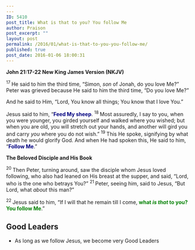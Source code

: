 ```yaml
---
---
ID: 5410
post_title: What is that to you? You follow Me
author: Praison
post_excerpt: ""
layout: post
permalink: /2016/01/what-is-that-to-you-you-follow-me/
published: true
post_date: 2016-01-06 18:00:31
---
```

<strong><span class="passage-display-bcv">John 21:17-22
</span><span class="passage-display-version">New King James Version (NKJV)</span></strong>

<span id="en-NKJV-26916" class="text John-21-17"><sup class="versenum">17 </sup>He said to him the third time, <span class="woj">“Simon, <i>son</i> of Jonah,</span><span class="woj"> do you love Me?”</span> Peter was grieved because He said to him the third time, <span class="woj">“Do you love Me?”</span></span>

<span class="text John-21-17">And he said to Him, “Lord, You know all things; You know that I love You.”</span>

<span class="text John-21-17">Jesus said to him, <span class="woj">“<span style="color: #000080;"><strong>Feed My sheep</strong></span>.</span> </span><span id="en-NKJV-26917" class="text John-21-18"><sup class="versenum">18 </sup><span class="woj">Most assuredly, I say to you, when you were younger, you girded yourself and walked where you wished; but when you are old, you will stretch out your hands, and another will gird you and carry <i>you</i> where you do not wish.”</span> </span><span id="en-NKJV-26918" class="text John-21-19"><sup class="versenum">19 </sup>This He spoke, signifying by what death he would glorify God. And when He had spoken this, He said to him, <span class="woj">“<span style="color: #000080;"><strong>Follow Me</strong></span>.”</span></span>

<strong><span id="en-NKJV-26919" class="text John-21-20">The Beloved Disciple and His Book</span></strong>

<span class="text John-21-20"><sup class="versenum">20 </sup>Then Peter, turning around, saw the disciple whom Jesus loved following, who also had leaned on His breast at the supper, and said, “Lord, who is the one who betrays You?” </span><span id="en-NKJV-26920" class="text John-21-21"><sup class="versenum">21 </sup>Peter, seeing him, said to Jesus, “But Lord, what <i>about</i> this man?”</span>

<span id="en-NKJV-26921" class="text John-21-22"><sup class="versenum">22 </sup>Jesus said to him, <span class="woj">“If I will that he remain till I come, <span style="color: #008000;"><strong>what <i>is that</i> to you? You follow Me</strong></span>.”</span></span>
<h2><strong>Good Leaders</strong></h2>
<ul>
	<li>As long as we follow Jesus, we become very Good Leaders</li>
</ul>